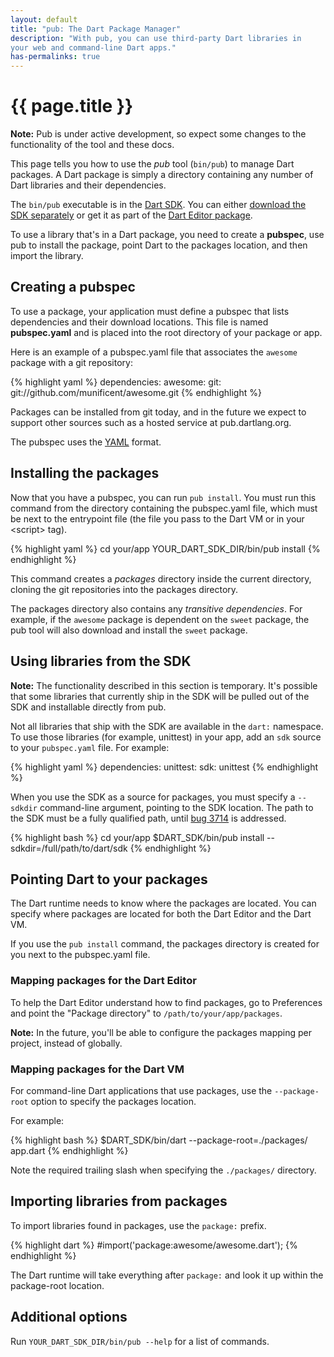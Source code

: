 ```yaml
---
layout: default
title: "pub: The Dart Package Manager"
description: "With pub, you can use third-party Dart libraries in 
your web and command-line Dart apps."
has-permalinks: true
---
```


# {{ page.title }}

<aside>
  <div class="alert alert-info">
    <strong>Note:</strong>
    Pub is under active development, so expect
    some changes to the functionality of the tool and these docs.
  </div>
</aside>

This page tells you how to use the _pub_ tool (`bin/pub`)
to manage Dart packages. A Dart package is simply
a directory containing any number of Dart libraries and their dependencies.

The `bin/pub` executable is in the [Dart SDK](/docs/sdk/).
You can either [download the SDK separately](/docs/sdk/#download)
or get it as part of the [Dart Editor package](/docs/editor/#download).

To use a library that's in a Dart package,
you need to create a **pubspec**, use pub to install the package,
point Dart to the packages location, and then import the library.

## Creating a pubspec

To use a package, your application must define a pubspec
that lists dependencies and their download locations.
This file is named **pubspec.yaml** and is placed into the
root directory of your package or app.

Here is an example of a pubspec.yaml file that associates the
`awesome` package with a git repository:

{% highlight yaml %}
dependencies:
  awesome:
    git: git://github.com/munificent/awesome.git
{% endhighlight %}

Packages can be installed from git today, and in the future
we expect to support other sources such as a hosted
service at pub.dartlang.org.

The pubspec uses the [YAML](http://yaml.org/) format.

## Installing the packages

Now that you have a pubspec, you can run `pub install`. You must
run this command from the directory containing the pubspec.yaml file,
which must be next to the entrypoint file (the file you pass
to the Dart VM or in your &lt;script&gt; tag).

{% highlight yaml %}
cd your/app
YOUR_DART_SDK_DIR/bin/pub install
{% endhighlight %}

This command creates a _packages_ directory inside the current directory,
cloning the git repositories into the packages directory.

The packages directory also contains any _transitive
dependencies_. 
For example, if the `awesome` package is dependent on the `sweet` package, 
the pub tool will also download and install the `sweet` package.

## Using libraries from the SDK

<aside>
  <div class="alert alert-info">
    <strong>Note:</strong>
    The functionality described in this section is temporary.
    It's possible that some libraries
    that currently ship in the SDK will be pulled out of the SDK and installable
    directly from pub.
  </div>
</aside>

Not all libraries that ship with the SDK are available in the `dart:`
namespace. To use those libraries (for example, unittest) in your app,
add an `sdk` source to your `pubspec.yaml` file. For example:

{% highlight yaml %}
dependencies:
  unittest:
    sdk: unittest
{% endhighlight %}

When you use the SDK as a source for packages, you must specify a
`--sdkdir` command-line
argument, pointing to the SDK location. The path to the
SDK must be a fully qualified path, until [bug 3714](http://code.google.com/p/dart/issues/detail?id=3714) is addressed.

{% highlight bash %}
cd your/app
$DART_SDK/bin/pub install --sdkdir=/full/path/to/dart/sdk
{% endhighlight %}

## Pointing Dart to your packages

The Dart runtime needs to know where the packages are located.
You can specify where packages are located for both the Dart Editor
and the Dart VM.

If you use the `pub install` command, the packages directory is created
for you next to the pubspec.yaml file.

### Mapping packages for the Dart Editor

To help the Dart Editor understand how to find packages, go to Preferences 
and point the "Package directory" to `/path/to/your/app/packages`.

<aside>
  <div class="alert alert-info">
    <strong>Note:</strong>
    In the future, you'll be able to configure the packages
    mapping per project, instead of globally.
  </div>
</aside>

### Mapping packages for the Dart VM

For command-line Dart applications that use packages, use the
`--package-root` option to specify the packages location.

For example:

{% highlight bash %}
$DART_SDK/bin/dart --package-root=./packages/ app.dart
{% endhighlight %}

Note the required trailing slash when specifying the `./packages/` directory.

## Importing libraries from packages

To import libraries found in packages, use the `package:` prefix.

{% highlight dart %}
#import('package:awesome/awesome.dart');
{% endhighlight %}

The Dart runtime will take everything after `package:` and look it up
within the package-root location.

## Additional options

Run `YOUR_DART_SDK_DIR/bin/pub --help` for a list of commands.


